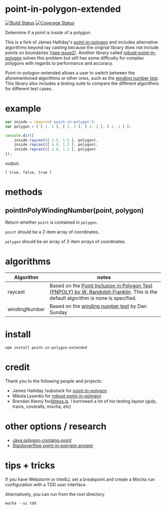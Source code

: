point-in-polygon-extended
================

[![Build Status](https://travis-ci.org/iominh/point-in-polygon-extended.svg)](https://travis-ci.org/iominh/point-in-polygon-extended) [![Coverage Status](https://coveralls.io/repos/iominh/point-in-polygon-extended/badge.svg)](https://coveralls.io/r/iominh/point-in-polygon-extended)

Determine if a point is inside of a polygon.

This is a fork of James Halliday's [point-in-polygon](https://github.com/substack/point-in-polygon) and includes
alternative algorithms beyond ray casting because the original library does not include points on boundaries
(([see issue2](https://github.com/substack/point-in-polygon/issues/2)). Another library called
[robust-point-in-polygon](https://www.npmjs.com/package/robust-point-in-polygon) solves this problem but still
has some difficulty for complex polygons with regards to performance and accuracy.

Point-in-polygon-extended allows a user to switch between the aforementioned algorithms or other ones, such
as the [winding number test](http://geomalgorithms.com/a03-_inclusion.html). This library also includes a testing
suite to compare the different algorithms for different test cases.

example
=======

``` js
var inside = require('point-in-polygon');
var polygon = [ [ 1, 1 ], [ 1, 2 ], [ 2, 2 ], [ 2, 1 ] ];

console.dir([
    inside.raycast([ 1.5, 1.5 ], polygon),
    inside.raycast([ 4.9, 1.2 ], polygon),
    inside.raycast([ 1.8, 1.1 ], polygon)
]);
```

output:

```
[ true, false, true ]
```

methods
=======



pointInPolyWindingNumber(point, polygon)
----------------------

Return whether `point` is contained in `polygon`.

`point` should be a 2-item array of coordinates.

`polygon` should be an array of 2-item arrays of coordinates.

algorithms
=======

Algorithm | notes
------------- | -------------
raycast  | Based on the [Point Inclusion in Polygon Test (PNPOLY) by W. Randolph Franklin](http://www.ecse.rpi.edu/Homepages/wrf/Research/Short_Notes/pnpoly.html). This is the default algorithm is none is specified.
windingNumber | Based on the [winding number test](http://geomalgorithms.com/a03-_inclusion.html) by Dan Sunday

install
=======

    npm install point-in-polygon-extended

credit
======

Thank you to the following people and projects:

- James Halliday /substack for [point-in-polygon](https://github.com/substack/point-in-polygon)
- Mikola Lysenko for [robust-point-in-polygon](https://github.com/mikolalysenko/robust-point-in-polygon)
- Brendan Kenny for[libtess.js](https://github.com/brendankenny/libtess.js). I borrowed a lot of his testing layout
(gulp, travis, coveralls, mocha, etc)

other options / research
======

- [Java polygon-contains-point](https://github.com/sromku/polygon-contains-point/tree/master/Polygon/src/com/sromku/polygon)
- [Stackoverflow point-in-polygon answer](http://stackoverflow.com/questions/217578/point-in-polygon-aka-hit-test)

tips + tricks
======
If you have Webstorm or IntelliJ, set a breakpoint and create a Mocha run configuration with a TDD user interface.

Alternatively, you can run from the root directory

```javascript
mocha --ui tdd
```